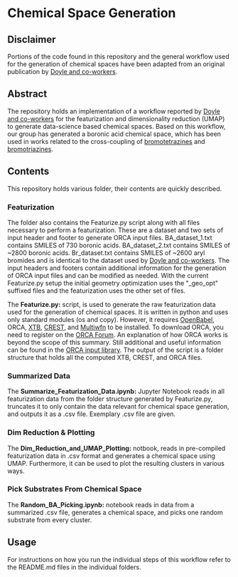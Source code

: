 # Chemical Space Generation

## Disclaimer

Portions of the code found in this repository and the general workflow used for the generation of chemical spaces have been adapted from an original publication by [Doyle and co-workers](https://doi.org/10.1021/jacs.1c12203).

## Abstract

The repository holds an implementation of a workflow reported by [Doyle and co-workers](https://doi.org/10.1021/jacs.1c12203) for the featurization and dimensionality reduction (UMAP) to generate data-science based chemical spaces. Based on this workflow, our group has generated a boronic acid chemical space, which has been used in works related to the cross-coupling of [bromotetrazines](https://doi.org/10.1021/acscatal.2c01813) and [bromotriazines](https://doi.org/10.1021/acs.joc.2c02082).

## Contents

This repository holds various folder, their contents are quickly described.

### Featurization

The folder also contains the Featurize.py script along with all files necessary to perform a featurization. These are a dataset and two sets of input header and footer to generate ORCA input files. BA_dataset_1.txt contains SMILES of 730 boronic acids. BA_dataset_2.txt contains SMILES of ~2800 boronic acids. Br_dataset.txt contains SMILES of ~2600 aryl bromides and is identical to the dataset used by [Doyle and co-workers](https://doi.org/10.1021/jacs.1c12203). The input headers and footers contain additional information for the generation of ORCA input files and can be modified as needed. With the current Featurize.py setup the initial geometry optimization uses the "_geo_opt" suffixed files and the featurization uses the other set of files.

The **Featurize.py:** script, is used to generate the raw featurization data used for the generation of chemical spaces. It is written in python and uses only standard modules (os and copy). However, it requires [OpenBabel](http://openbabel.org/wiki/Main_Page), ORCA, [XTB](https://xtb-docs.readthedocs.io/en/latest/setup.html), [CREST](https://xtb-docs.readthedocs.io/en/latest/crest.html), and [Multiwfn](http://sobereva.com/multiwfn/) to be installed. To download ORCA, you need to register on the [ORCA Forum](https://orcaforum.kofo.mpg.de/app.php/portal). An explanation of how ORCA works is beyond the scope of this summary. Still additional and useful information can be found in the [ORCA input library](https://sites.google.com/site/orcainputlibrary/home?pli=1). The output of the script is a folder structure that holds all the computed XTB, CREST, and ORCA files.

### Summarized Data

The **Summarize_Featurization_Data.ipynb:** Jupyter Notebook reads in all featurization data from the folder structure generated by Featurize.py, truncates it to only contain the data relevant for chemical space generation, and outputs it as a .csv file. Exemplary .csv file are given.

### Dim Reduction & Plotting

The **Dim_Reduction_and_UMAP_Plotting:** notbook, reads in pre-compiled featurization data in .csv format and generates a chemical space using UMAP. Furthermore, it can be used to plot the resulting clusters in various ways.

### Pick Substrates From Chemical Space

The **Random_BA_Picking.ipynb:** notebook reads in data from a summarized .csv file, generates a chemical space, and picks one random substrate from every cluster.

## Usage

For instructions on how you run the individual steps of this workflow refer to the README.md files in the individual folders.
